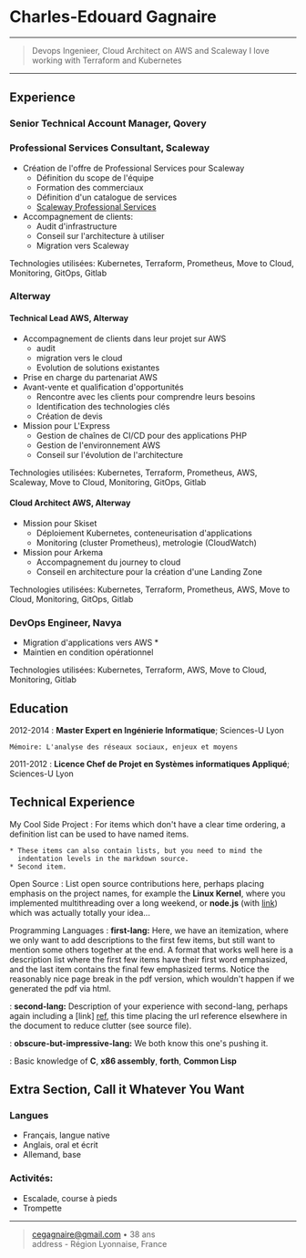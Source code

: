 # Charles-Edouard Gagnaire

----

> Devops Ingenieer, Cloud Architect on AWS and Scaleway
> I love working with Terraform and Kubernetes
----

## Experience

### Senior Technical Account Manager, Qovery

### Professional Services Consultant, Scaleway

* Création de l'offre de Professional Services pour Scaleway
  * Définition du scope de l'équipe
  * Formation des commerciaux
  * Définition d'un catalogue de services
  * [Scaleway Professional Services](https://www.scaleway.com/fr/professional-services/)
* Accompagnement de clients:
  * Audit d'infrastructure
  * Conseil sur l'architecture à utiliser
  * Migration vers Scaleway

Technologies utilisées: Kubernetes, Terraform, Prometheus, Move to Cloud, Monitoring, GitOps, Gitlab

### Alterway

#### Technical Lead AWS, Alterway

* Accompagnement de clients dans leur projet sur AWS
  * audit
  * migration vers le cloud
  * Evolution de solutions existantes
* Prise en charge du partenariat AWS
* Avant-vente et qualification d'opportunités
  * Rencontre avec les clients pour comprendre leurs besoins
  * Identification des technologies clés
  * Création de devis
* Mission pour L'Express
  * Gestion de chaînes de CI/CD pour des applications PHP
  * Gestion de l'environnement AWS
  * Conseil sur l'évolution de l'architecture

Technologies utilisées: Kubernetes, Terraform, Prometheus, AWS, Scaleway, Move to Cloud, Monitoring, GitOps, Gitlab

#### Cloud Architect AWS, Alterway

* Mission pour Skiset
  * Déploiement Kubernetes, conteneurisation d'applications
  * Monitoring (cluster Prometheus), metrologie (CloudWatch)
* Mission pour Arkema
  * Accompagnement du journey to cloud
  * Conseil en architecture pour la création d'une Landing Zone

Technologies utilisées: Kubernetes, Terraform, Prometheus, AWS, Move to Cloud, Monitoring, GitOps, Gitlab

### DevOps Engineer, Navya

* Migration d'applications vers AWS
  *
* Maintien en condition opérationnel

Technologies utilisées: Kubernetes, Terraform, AWS, Move to Cloud, Monitoring, Gitlab

## Education

2012-2014
:   **Master Expert en Ingénierie Informatique**; Sciences-U Lyon

    Mémoire: L'analyse des réseaux sociaux, enjeux et moyens

2011-2012
:   **Licence Chef de Projet en Systèmes informatiques Appliqué**; Sciences-U Lyon

## Technical Experience

My Cool Side Project
:   For items which don't have a clear time ordering, a definition
    list can be used to have named items.

    * These items can also contain lists, but you need to mind the
      indentation levels in the markdown source.
    * Second item.

Open Source
:   List open source contributions here, perhaps placing emphasis on
    the project names, for example the **Linux Kernel**, where you
    implemented multithreading over a long weekend, or **node.js**
    (with [link](http://nodejs.org)) which was actually totally
    your idea...

Programming Languages
:   **first-lang:** Here, we have an itemization, where we only want
    to add descriptions to the first few items, but still want to
    mention some others together at the end. A format that works well
    here is a description list where the first few items have their
    first word emphasized, and the last item contains the final few
    emphasized terms. Notice the reasonably nice page break in the pdf
    version, which wouldn't happen if we generated the pdf via html.

:   **second-lang:** Description of your experience with second-lang,
    perhaps again including a [link] [ref], this time placing the url
    reference elsewhere in the document to reduce clutter (see source
    file).

:   **obscure-but-impressive-lang:** We both know this one's pushing
    it.

:   Basic knowledge of **C**, **x86 assembly**, **forth**, **Common Lisp**

[ref]: https://github.com/githubuser/superlongprojectname

## Extra Section, Call it Whatever You Want

### Langues

* Français, langue native
* Anglais, oral et écrit
* Allemand, base

### Activités:

* Escalade, course à pieds
* Trompette

----

> <cegagnaire@gmail.com> • 38 ans\
> address - Région Lyonnaise, France

